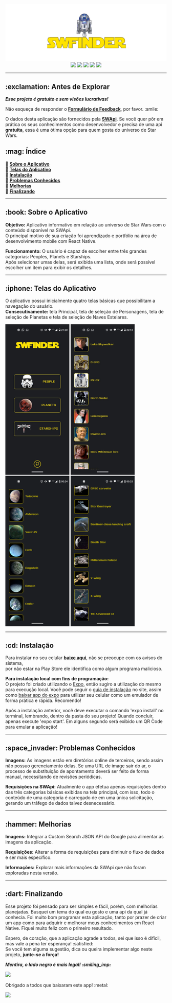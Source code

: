 <div id="Header" align="center">
  <img src="https://github.com/WagnerManko/readme_files/blob/master/swfinder/header_readme.png" />
  <a href="https://drive.google.com/file/d/1bZCMPNcjx3WuCVMICoLBu1VfrDsttU7d/view?usp=sharing" target="_blank"><img src="https://img.shields.io/badge/Download-Android-brightgreen"/></a>
  <a href="#Header"><img src="https://img.shields.io/badge/Version-1.0-lightgrey"/></a>
  <a href="https://forms.gle/QSAJBYHVknGqY2jH9"><img src="https://img.shields.io/badge/Feedback-G.Forms-blue"/></a>
  <a href="https://github.com/Juriy/swapi" target="_blank"><img src="https://img.shields.io/badge/SWApi-Github-yellow"/></a>
  <a href="https://expo.io/" target="_blank"><img src="https://img.shields.io/badge/Expo-Github-blueviolet"/></a>
</div>

<hr>

<div id="Importante">
  <h2> :exclamation: Antes de Explorar </h2>
  <p><b><i>Esse projeto é gratuito e sem visões lucrativas!</i></b></p>
  <p>Não esqueça de responder o <a href="https://docs.google.com/forms/d/e/1FAIpQLSfs-OlSvE5LFROktmYRD-XO_slizSAlFuCiU0i4tLxwZ3fuUg/viewform" target="_blank"><b>Formulário de Feedback</b></a>, por favor. :smile:</p>
  <p>O dados desta aplicação são fornecidos pela <a href="https://swapi.dev/" target="_blank"><b>SWApi</b></a>. Se você quer pôr em prática os seus conhecimentos como desenvolvedor e precisa de uma api <b>gratuita</b>, essa é uma ótima opção para quem gosta do universo de Star Wars.</p>
</div>

<div id="Indice">
  <h2> :mag: Índice </h2>

   :speech_balloon: <a href="#Sobre"><b>Sobre o Aplicativo</b></a><br>
   :speech_balloon: <a href="#Telas"><b>Telas do Aplicativo</b></a><br>
   :speech_balloon: <a href="#Instalacao"><b>Instalação</b></a><br>
   :speech_balloon: <a href="#Problemas"><b>Problemas Conhecidos</b></a><br>
   :speech_balloon: <a href="#Melhorias"><b>Melhorias</b></a><br>
   :speech_balloon: <a href="#Finalizando"><b>Finalizando</b></a><br>
</div>

<hr>

<div id="Sobre">
<h2> :book: Sobre o Aplicativo</h2>
<p><b>Objetivo:</b> Aplicativo informativo em relação ao universo de Star Wars com o conteúdo disponível na SWApi.<br>
O principal motivo de sua criação foi aprendizado e portfólio na área de desenvolvimento mobile com React Native.</p>

<p><b>Funcionamento:</b> O usuário é capaz de escolher entre três grandes categorias: Peoples, Planets e Starships.<br>
Após selecionar umas delas, será exibida uma lista, onde será possível escolher um item para exibir os detalhes.</p>
</div>

<hr>

<div id="Telas">
<h2> :iphone: Telas do Aplicativo </h2>
<p>O aplicativo possui inicialmente quatro telas básicas que possibilitam a navegação do usuário.<br>
<b>Consecutivamente:</b> tela Principal, tela de seleção de Personagens, tela de seleção de Planetas e tela de seleção de Naves Estelares.</p>
<img width="200" src="https://github.com/WagnerManko/readme_files/blob/master/swfinder/home_app.jpeg" /> <img width="200" src="https://github.com/WagnerManko/readme_files/blob/master/swfinder/people_app.png" /> <img width="200" src="https://github.com/WagnerManko/readme_files/blob/master/swfinder/planets_app.png" /> <img width="200" src="https://github.com/WagnerManko/readme_files/blob/master/swfinder/starships_app.png" />
</div>

<hr>

<div id="Instalacao">
  <h2> :cd: Instalação</h2>
  
  <p>Para instalar no seu celular <a href="https://drive.google.com/file/d/1bZCMPNcjx3WuCVMICoLBu1VfrDsttU7d/view?usp=sharing" target="_black" ><b>baixe aqui</b></a>, não se preocupe com os avisos do sistema,<br>por não estar na Play Store ele identifica como algum programa malicioso.</p>
  
  <p><b>Para instalação local com fins de programação:</b><br>
  O projeto foi criado utilizando o <a href="https://expo.io/" target="_blank">Expo</a>, então sugiro a utilização do mesmo para execução local. Você pode seguir o <a href="https://docs.expo.io/" target="_blank">guia de instalação</a> no site, assim como <a href="https://play.google.com/store/apps/details?id=host.exp.exponent" target="_blank">baixar app do expo</a> para utilizar seu celular como um emulador de forma prática e rápida. Recomendo!</p>
  
  <p>Após a instalação anterior, você deve executar o comando 'expo install' no terminal, lembrando, dentro da pasta do seu projeto! Quando concluir, apenas execute 'expo start'. Em alguns segundo será exibido um QR Code para emular a aplicação!</p>
</div>

<hr>

<div id="Problemas">
  <h2> :space_invader: Problemas Conhecidos </h2>
  <p><b>Imagens:</b> As imagens estão em diretórios online de terceiros, sendo assim não possuo gerenciamento delas. Se uma URL de image sair do ar, o processo de substituição de apontamento deverá ser feito de forma manual, necessitando de revisões periódicas.</p>
  
  <p><b>Requisições na SWApi:</b> Atualmente o app efetua apenas requisições dentro das três categorias básicas exibidas na tela principal, com isso, todo o conteúdo de uma categoria é carregado de em uma única solicitação, gerando um tráfego de dados talvez desnecessário.</p>
</div>

<hr>

<div id="Melhorias">
  <h2> :hammer: Melhorias </h2>
  <p><b>Imagens:</b> Integrar a Custom Search JSON API do Google para alimentar as imagens da aplicação.</p>
  
  <p><b>Requisições:</b> Alterar a forma de requisições para diminuir o fluxo de dados e ser mais específico.</p>
  
  <p><b>Informações:</b> Explorar mais informações da SWApi que não foram exploradas nesta versão.</p>
</div>

<hr>

<div id="Finalizando">
  <h2> :dart: Finalizando </h2>
  <p>Esse projeto foi pensado para ser simples e fácil, porém, com melhorias planejadas. Busquei um tema do qual eu gosto e uma api da qual já conhecia. Foi muito bom programar esta aplicação, tanto por prazer de criar um app como para adquirir e melhorar meus conhecimentos em React Native. Fiquei muito feliz com o primeiro resultado.</p>
  
  <p>Espero, de coração, que a aplicação agrade a todos, sei que isso é difícil, mas vale a pena ter esperança! :satisfied:<br>
  Se você tem alguma sugestão, dica ou queira implementar algo neste projeto, <b>junte-se a força!</b></p>
  
  <p><b><i>Mentira, o lado negro é mais legal! :smiling_imp:</i></b></p>
  <img src="https://media.tenor.com/images/1d77fb5558842fa500a41bf77d9b8606/tenor.gif" />
  <br>
  
  <p>Obrigado a todos que baixaram este app! :metal:</p>
  
  <p><a href="https://www.linkedin.com/in/wagner-mengue-898892172/" target="_blank"><img src="https://img.shields.io/badge/Manko-LinkedIn-blue"/></a></p>
</div>
